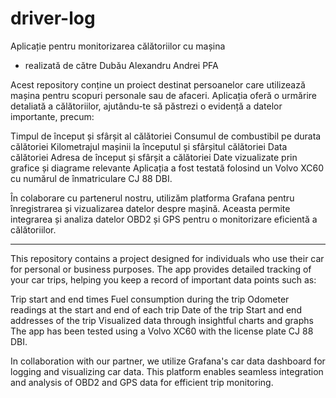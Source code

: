 # driver-log

Aplicație pentru monitorizarea călătoriilor cu mașina
- realizatǎ de cǎtre Dubǎu Alexandru Andrei PFA

Acest repository conține un proiect destinat persoanelor care utilizează mașina pentru scopuri personale sau de afaceri. Aplicația oferă o urmărire detaliată a călătoriilor, ajutându-te să păstrezi o evidență a datelor importante, precum:

Timpul de început și sfârșit al călătoriei
Consumul de combustibil pe durata călătoriei
Kilometrajul mașinii la începutul și sfârșitul călătoriei
Data călătoriei
Adresa de început și sfârșit a călătoriei
Date vizualizate prin grafice și diagrame relevante
Aplicația a fost testată folosind un Volvo XC60 cu numărul de înmatriculare CJ 88 DBI.

În colaborare cu partenerul nostru, utilizăm platforma Grafana pentru înregistrarea și vizualizarea datelor despre mașină. Aceasta permite integrarea și analiza datelor OBD2 și GPS pentru o monitorizare eficientă a călătoriilor.


--------------------

This repository contains a project designed for individuals who use their car for personal or business purposes. The app provides detailed tracking of your car trips, helping you keep a record of important data points such as:

Trip start and end times
Fuel consumption during the trip
Odometer readings at the start and end of each trip
Date of the trip
Start and end addresses of the trip
Visualized data through insightful charts and graphs
The app has been tested using a Volvo XC60 with the license plate CJ 88 DBI.

In collaboration with our partner, we utilize Grafana's car data dashboard for logging and visualizing car data. This platform enables seamless integration and analysis of OBD2 and GPS data for efficient trip monitoring.

